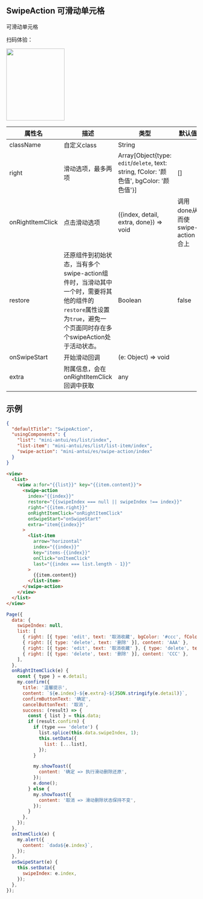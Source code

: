 ## SwipeAction 可滑动单元格

可滑动单元格

扫码体验：

<img src="https://gw.alipayobjects.com/zos/rmsportal/AJKkYtCpuwuoaKTQijUB.jpeg" width="154" height="190" />

| 属性名 | 描述 | 类型 | 默认值 |
| ---- | ---- | ---- | ---- |
| className | 自定义class | String| |
| right | 滑动选项，最多两项 | Array[Object{type: `edit`/`delete`, text: string, fColor: '颜色值', bgColor: '颜色值'}]| [] |
| onRightItemClick | 点击滑动选项 | ({index, detail, extra, done}) => void | 调用done从而使swipe-action合上 |
| restore | 还原组件到初始状态，当有多个swipe-action组件时，当滑动其中一个时，需要将其他的组件的`restore`属性设置为`true`，避免一个页面同时存在多个swipeAction处于活动状态。 | Boolean | false |
| onSwipeStart | 开始滑动回调 | (e: Object) => void |  |
| extra | 附属信息，会在onRightItemClick回调中获取 | any | |

## 示例

```json
{
  "defaultTitle": "SwipeAction",
  "usingComponents": {
    "list": "mini-antui/es/list/index",
    "list-item": "mini-antui/es/list/list-item/index",
    "swipe-action": "mini-antui/es/swipe-action/index"
  }
}
```

```html
<view>
  <list>
    <view a:for="{{list}}" key="{{item.content}}">
      <swipe-action
        index="{{index}}"
        restore="{{swipeIndex === null || swipeIndex !== index}}"
        right="{{item.right}}"
        onRightItemClick="onRightItemClick"
        onSwipeStart="onSwipeStart"
        extra="item{{index}}"
      >
        <list-item
          arrow="horizontal"
          index="{{index}}"
          key="items-{{index}}"
          onClick="onItemClick"
          last="{{index === list.length - 1}}"
        >
          {{item.content}}
        </list-item>
      </swipe-action>
    </view>
  </list>
</view>
```

```javascript
Page({
  data: {
    swipeIndex: null,
    list: [
      { right: [{ type: 'edit', text: '取消收藏', bgColor: '#ccc', fColor: '#f00' }, { type: 'delete', text: '删除', bgColor: '#0ff', fColor: '#333' }], content: '文字和背景色同时改变' },
      { right: [{ type: 'delete', text: '删除' }], content: 'AAA' },
      { right: [{ type: 'edit', text: '取消收藏' }, { type: 'delete', text: '删除' }], content: 'BBB' },
      { right: [{ type: 'delete', text: '删除' }], content: 'CCC' },
    ],
  },
  onRightItemClick(e) {
    const { type } = e.detail;
    my.confirm({
      title: '温馨提示',
      content: `${e.index}-${e.extra}-${JSON.stringify(e.detail)}`,
      confirmButtonText: '确定',
      cancelButtonText: '取消',
      success: (result) => {
        const { list } = this.data;
        if (result.confirm) {
          if (type === 'delete') {
            list.splice(this.data.swipeIndex, 1);
            this.setData({
              list: [...list],
            });
          }

          my.showToast({
            content: '确定 => 执行滑动删除还原',
          });
          e.done();
        } else {
          my.showToast({
            content: '取消 => 滑动删除状态保持不变',
          });
        }
      },
    });
  },
  onItemClick(e) {
    my.alert({
      content: `dada${e.index}`,
    });
  },
  onSwipeStart(e) {
    this.setData({
      swipeIndex: e.index,
    });
  },
});
```

